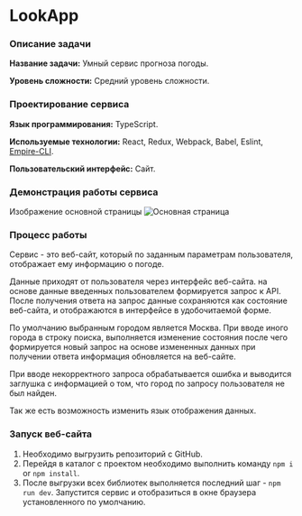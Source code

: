 # LookApp

### Описание задачи

**Название задачи:** Умный сервис прогноза погоды.

**Уровень сложности:** Средний уровень сложности.

### Проектирование сервиса

**Язык программирования:** TypeScript.

**Используемые технологии:** React, Redux, Webpack, Babel, Eslint, [Empire-CLI](https://github.com/MrMurdock11/Empire-CLI/tree/develop).

**Пользовательский интерфейс:** Сайт.

### Демонстрация работы сервиса

Изображение основной страницы
![Основная страница](https://skr.sh/s3d3gLlq0Gn?a)

### Процесс работы

Сервис - это веб-сайт, который по заданным параметрам пользователя, отображает ему информацию о погоде.

Данные приходят от пользователя через интерфейс веб-сайта. на основе данные введенных пользователем формируется запрос к API. После получения ответа на запрос данные сохраняются как состояние веб-сайта, и отображаются в интерфейсе в удобочитаемой форме.

По умолчанию выбранным городом является Москва. При вводе иного города в строку поиска, выполняется изменение состояния после чего формируется новый запрос на основе измененных данных при получении ответа информация обновляется на веб-сайте.

При вводе некорректного запроса обрабатывается ошибка и выводится заглушка с информацией о том, что город по запросу пользователя не был найден.

Так же есть возможность изменить язык отображения данных.

### Запуск веб-сайта

1. Необходимо выгрузить репозиторий с GitHub.
1. Перейдя в каталог с проектом необходимо выполнить команду `npm i` or `npm install`.
1. После выгрузки всех библиотек выполняется последний шаг - `npm run dev`. Запустится сервис и отобразиться в окне браузера установленного по умолчанию.
